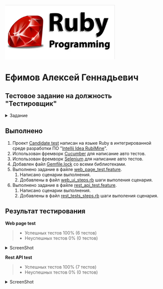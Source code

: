 ![ScreenShot](pic/Ruby.png)  
# Ефимов Алексей Геннадьевич
## Тестовое задание на должность "Тестировщик"


<details>
   <summary>Задание</summary>

Необходимо выполнить следующие задания:
- Ознакомиться с тестами, которые находятся в папке feature
- Выполнить задания, которые описаны в каждом feature файле.

#### FAQ
1. Для работы тестов используется Ruby и его gem'ы
2. Для работы тестов требуется:
   1. Установить Ruby
   2. Установить требуемые gem'ы из файла со списком gem'ов
   3. Проверить совместимость файла драйвера браузера и версии браузера
3. Ссылку на Ваш репозиторий с проектом и отчет присылать на почту - marina.zayceva@ediweb.com с темой письма "Тестовое задание ФИО соискателя"
4. Если у Вас возникли затруднения в процессе выполнения задания, Вы можете задать вопрос, отправив письмо на почту marina.zayceva@ediweb.com с темой "Вопросы по тестовому заданию ФИО"

#### Рекомендации
1. Для более удобной настройки и запуска тестов рекомендуется использовать ОС семейства Linux (к примеру Ubuntu)
2. При использовании ОС семейства Windows можно воспользоваться образом VirtualBox http://tiny.cc/2ymuhz (пароль 123)
</details>

## Выполнено

1. Проект [Candidate test](https://github.com/Aleks4404/CandidateTest.git) написан на языке Ruby в интегрированной среде
   разработки ПО "[Intellij Idea RubiMine](https://www.jetbrains.com/ruby/)". 
2. Использован фремворк [Cucumber](https://cucumber.io/) для написание авто тестов. 
3. Использован фремворк [Selenium](https://www.selenium.dev/documentation/webdriver/browser_manipulation/#ruby) для написание авто тестов. 
4. Добавлен файл [Gemfile.lock](Gemfile.lock) со всеми библиотеками.  
5. Выполнено задание в файле [web_page_test.feature](features/web_page_test.feature).
   1. Написано сценарии выполнения. 
   2. Добавлены в файл [web_ui_steps.rb](features/step_definitions/web_ui_steps.rb) шаги выполения сценария. 
6. Выполнено задание в файле [rest_api_test.feature](features/rest_api_test.feature).
   1. Написано сценарии выполнения.
   2. Добавлены в файл [rest_tests_steps.rb](features/step_definitions/rest_tests_steps.rb) шаги выполения сценария.  

## Результат тестирования  
**Web page test**
> * Успешных тестов 100% (6 тестов)
> * Неуспешных тестов 0% (0 тестов)
<details>
   <summary>ScreenShot</summary>

![ScreenShot](pic/UITesting.png)

</details>

**Rest API test**
> * Успешных тестов 100% (7 тестов)
> * Неуспешных тестов 0% (0 тестов)
<details>
   <summary>ScreenShot</summary>

![ScreenShot](pic/RestApi.png)

</details>

